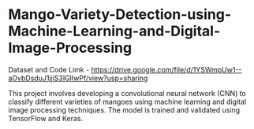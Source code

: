 # Mango-Variety-Detection-using-Machine-Learning-and-Digital-Image-Processing
Dataset and Code Limk - https://drive.google.com/file/d/1YSWmpUw1--aOvbDsduJ1jjiS3IGlIwPf/view?usp=sharing


This project involves developing a convolutional neural network (CNN) to classify different varieties of mangoes using machine learning and digital image processing techniques. The model is trained and validated using TensorFlow and Keras.

